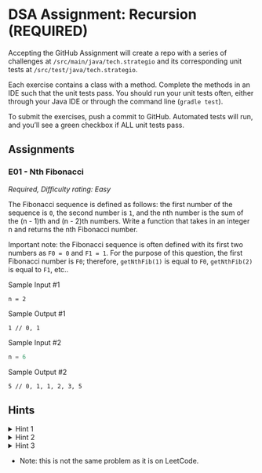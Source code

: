 # DSA Assignment: Recursion (REQUIRED)

Accepting the GitHub Assignment will create a repo with a series of challenges at `/src/main/java/tech.strategio` and its corresponding unit tests at `/src/test/java/tech.strategio`.

Each exercise contains a class with a method. Complete the methods in an IDE such that the unit tests pass. You should run your unit tests often, either through your Java IDE or through the command line (`gradle test`).

To submit the exercises, push a commit to GitHub. Automated tests will run, and you’ll see a green checkbox if ALL unit tests pass.

## Assignments

### E01 - Nth Fibonacci

*Required, Difficulty rating: Easy*

The Fibonacci sequence is defined as follows: the first number of the sequence is `0`, the second number is `1`, and the nth number is the sum of the (n - 1)th and (n - 2)th numbers. Write a function that takes in an integer n and returns the nth Fibonacci number.

Important note: the Fibonacci sequence is often defined with its first two numbers as `F0 = 0` and `F1 = 1`. For the purpose of this question, the first Fibonacci number is `F0`; therefore, `getNthFib(1)` is equal to `F0`, `getNthFib(2)` is equal to `F1`, etc..

Sample Input #1
```
n = 2
```

Sample Output #1
```
1 // 0, 1
```

Sample Input #2
```a
n = 6
```

Sample Output #2
```
5 // 0, 1, 1, 2, 3, 5
```


## Hints

<details>
  <summary>Hint 1</summary>

The formula to generate the nth Fibonacci number can be written as follows: F(n) = F(n - 1) + F(n - 2). Think of the case(s) for which this formula doesn't apply (the base  case(s)) and try to implement a simple recursive algorithm to find the nth Fibonacci number with this formula.
</details>

<details>
  <summary>Hint 2</summary>

What are the runtime implications of solving this problem as is described in Hint #1? Can you use memoization (caching) to improve the performance of your algorithm?
</details>

<details>
  <summary>Hint 3</summary>

Following the suggestion in Hint #1, try traversing the input array and updating the three largest numbers if necessary by shifting them accordingly.
</details>

- Note: this is not the same problem as it is on LeetCode.
